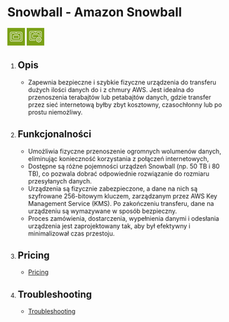 # Snowball - Amazon **Snowball**

![AWS Snowball](../images/services/Arch_AWS-Snowball_32.png "AWS Snowball")
![AWS Snowball Edge](../images/services/Arch_AWS-Snowball-Edge_32.png "AWS Snowball Edge")

1. Opis
    - 

    - Zapewnia bezpieczne i szybkie fizyczne urządzenia do transferu dużych ilości danych do i z chmury AWS. Jest idealna do przenoszenia terabajtów lub petabajtów danych, gdzie transfer przez sieć internetową byłby zbyt kosztowny, czasochłonny lub po prostu niemożliwy.

2. Funkcjonalności
    - 

    - Umożliwia fizyczne przenoszenie ogromnych wolumenów danych, eliminując konieczność korzystania z połączeń internetowych,
    - Dostępne są różne pojemności urządzeń Snowball (np. 50 TB i 80 TB), co pozwala dobrać odpowiednie rozwiązanie do rozmiaru przesyłanych danych.
    - Urządzenia są fizycznie zabezpieczone, a dane na nich są szyfrowane 256-bitowym kluczem, zarządzanym przez AWS Key Management Service (KMS). Po zakończeniu transferu, dane na urządzeniu są wymazywane w sposób bezpieczny.
    - Proces zamówienia, dostarczenia, wypełnienia danymi i odesłania urządzenia jest zaprojektowany tak, aby był efektywny i minimalizował czas przestoju.


3. Pricing
    - 

    - [Pricing](https://aws.amazon.com/snowball/pricing/)


4. Troubleshooting
    - 

    - [Troubleshooting](https://docs.aws.amazon.com/snowball/latest/developer-guide/troubleshooting.html)